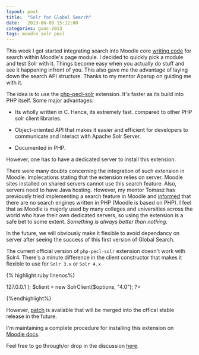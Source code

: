 ```yaml
---
layout: post
title:  "Solr for Global Search"
date:   2013-06-08 15:12:00
categories: gsoc-2013
tags: moodle solr pecl
---
```

This week I got started integrating search into Moodle core [writing code][writing-code]  for search within Moodle's page module. I decided to quickly pick a module and test Solr with it. Things become easy when you actually do stuff and see it happening infront of you. This also gave me the advantage of laying down the search API structure. Thanks to my mentor Aparup on guiding me with it.

The idea is to use the [php-pecl-solr][php-pecl-solr] extension. It's faster as its build into PHP itself. Some major advantages:

- Its wholly written in C. Hence, its extremely fast. compared to other PHP solr client libraries.

- Object-oriented API that makes it easier and efficient for developers to communicate and interact with Apache Solr Server.

- Documented in PHP.

However, one has to have a dedicated server to install this extension. 

There were many doubts concerning the integration of such extension in Moodle. Implecations stating that the extension relies on server. Moodle sites installed on shared servers cannot use this search feature. Also, servers need to have Java hosting. However, my mentor Tomasz has previously tried implementing a search feature in Moodle and [informed][informed] that there are no search engines written in PHP (Moodle is based on PHP). I feel that as Moodle is majorly used by many colleges and universities across the world who have their own dedicated servers, so using the extension is a safe bet to some extent. *Something is always better than nothing*.

In the future, we will obviously make it flexible to avoid dependancy on server after seeing the success of this first version of Global Search.

The current official version of <code>php-pecl-solr</code> extension doesn't work with Solr4. There's a minute difference in the client constructor that makes it flexible to use for <code>Solr 3.x</code> or <code>Solr 4.x</code> 

{% highlight ruby linenos%}
<?php
$options = array( 'hostname' => 127.0.0.1 );
$client = new SolrClient($options, "4.0");
?>
{%endhighlight%}

However, [patch][solr-patch] is available that will be merged into the offical stable release in the future.

I'm maintaining a complete procedure for installing this extension on [Moodle docs][moodle-docs].

Feel free to go through/or drop in the discussion [here][global-search-forum].

[writing-code]: https://github.com/prateeksachan/moodle/tree/gs2/search
[php-pecl-solr]: http://www.php.net/manual/en/book.solr.php
[informed]: https://moodle.org/mod/forum/discuss.php?d=227805#p999690
[solr-patch]: https://github.com/lukaszkujawa/php-pecl-solr
[moodle-docs]: http://docs.moodle.org/dev/Global_search
[global-search-forum]: https://moodle.org/mod/forum/discuss.php?d=227805